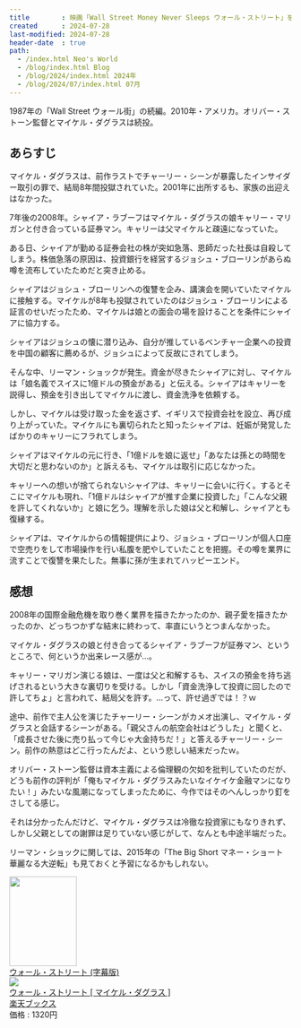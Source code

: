 ```yaml
---
title        : 映画「Wall Street Money Never Sleeps ウォール・ストリート」を見た
created      : 2024-07-28
last-modified: 2024-07-28
header-date  : true
path:
  - /index.html Neo's World
  - /blog/index.html Blog
  - /blog/2024/index.html 2024年
  - /blog/2024/07/index.html 07月
---
```


1987年の「Wall Street ウォール街」の続編。2010年・アメリカ。オリバー・ストーン監督とマイケル・ダグラスは続投。

## あらすじ

マイケル・ダグラスは、前作ラストでチャーリー・シーンが暴露したインサイダー取引の罪で、結局8年間投獄されていた。2001年に出所するも、家族の出迎えはなかった。

7年後の2008年。シャイア・ラブーフはマイケル・ダグラスの娘キャリー・マリガンと付き合っている証券マン。キャリーは父マイケルと疎遠になっていた。

ある日、シャイアが勤める証券会社の株が突如急落、恩師だった社長は自殺してしまう。株価急落の原因は、投資銀行を経営するジョシュ・ブローリンがあらぬ噂を流布していたためだと突き止める。

シャイアはジョシュ・ブローリンへの復讐を企み、講演会を開いていたマイケルに接触する。マイケルが8年も投獄されていたのはジョシュ・ブローリンによる証言のせいだったため、マイケルは娘との面会の場を設けることを条件にシャイアに協力する。

シャイアはジョシュの懐に潜り込み、自分が推しているベンチャー企業への投資を中国の顧客に薦めるが、ジョシュによって反故にされてしまう。

そんな中、リーマン・ショックが発生。資金が尽きたシャイアに対し、マイケルは「娘名義でスイスに1億ドルの預金がある」と伝える。シャイアはキャリーを説得し、預金を引き出してマイケルに渡し、資金洗浄を依頼する。

しかし、マイケルは受け取った金を返さず、イギリスで投資会社を設立、再び成り上がっていた。マイケルにも裏切られたと知ったシャイアは、妊娠が発覚したばかりのキャリーにフラれてしまう。

シャイアはマイケルの元に行き、「1億ドルを娘に返せ」「あなたは孫との時間を大切だと思わないのか」と訴えるも、マイケルは取引に応じなかった。

キャリーへの想いが捨てられないシャイアは、キャリーに会いに行く。するとそこにマイケルも現れ、「1億ドルはシャイアが推す企業に投資した」「こんな父親を許してくれないか」と娘に乞う。理解を示した娘は父と和解し、シャイアとも復縁する。

シャイアは、マイケルからの情報提供により、ジョシュ・ブローリンが個人口座で空売りをして市場操作を行い私腹を肥やしていたことを把握。その噂を業界に流すことで復讐を果たした。無事に孫が生まれてハッピーエンド。

## 感想

2008年の国際金融危機を取り巻く業界を描きたかったのか、親子愛を描きたかったのか、どっちつかずな結末に終わって、率直にいうとつまんなかった。

マイケル・ダグラスの娘と付き合ってるシャイア・ラブーフが証券マン、というところで、何というか出来レース感が…。

キャリー・マリガン演じる娘は、一度は父と和解するも、スイスの預金を持ち逃げされるという大きな裏切りを受ける。しかし「資金洗浄して投資に回したので許してちょ」と言われて、結局父を許す。…って、許せ過ぎでは！？ｗ

途中、前作で主人公を演じたチャーリー・シーンがカメオ出演し、マイケル・ダグラスと会話するシーンがある。「親父さんの航空会社はどうした」と聞くと、「成長させた後に売り払って今じゃ大金持ちだ！」と答えるチャーリー・シーン。前作の熱意はどこ行ったんだよ、という悲しい結末だったｗ。

オリバー・ストーン監督は資本主義による倫理観の欠如を批判していたのだが、どうも前作の評判が「俺もマイケル・ダグラスみたいなイケイケ金融マンになりたい！」みたいな風潮になってしまったために、今作ではそのへんしっかり釘をさしてる感じ。

それは分かったんだけど、マイケル・ダグラスは冷徹な投資家にもなりきれず、しかし父親としての謝罪は足りていない感じがして、なんとも中途半端だった。

リーマン・ショックに関しては、2015年の「The Big Short マネー・ショート 華麗なる大逆転」も見ておくと予習になるかもしれない。

<div class="ad-amazon">
  <div class="ad-amazon-image">
    <a href="https://www.amazon.co.jp/dp/B00IHWGM5A?tag=neos21-22&amp;linkCode=osi&amp;th=1&amp;psc=1">
      <img src="https://m.media-amazon.com/images/I/515w1jc8PKL._SL160_.jpg" width="120" height="160">
    </a>
  </div>
  <div class="ad-amazon-info">
    <div class="ad-amazon-title">
      <a href="https://www.amazon.co.jp/dp/B00IHWGM5A?tag=neos21-22&amp;linkCode=osi&amp;th=1&amp;psc=1">ウォール・ストリート (字幕版)</a>
    </div>
  </div>
</div>

<div class="ad-rakuten">
  <div class="ad-rakuten-image">
    <a href="https://hb.afl.rakuten.co.jp/hgc/g00q0722.waxyc9ff.g00q0722.waxyd017/?pc=https%3A%2F%2Fitem.rakuten.co.jp%2Fbook%2F12062423%2F&amp;m=http%3A%2F%2Fm.rakuten.co.jp%2Fbook%2Fi%2F16168418%2F&amp;rafcid=wsc_i_is_1051972513434300252">
      <img src="https://thumbnail.image.rakuten.co.jp/@0_mall/book/cabinet/4124/4988142924124.jpg?_ex=128x128">
    </a>
  </div>
  <div class="ad-rakuten-info">
    <div class="ad-rakuten-title">
      <a href="https://hb.afl.rakuten.co.jp/hgc/g00q0722.waxyc9ff.g00q0722.waxyd017/?pc=https%3A%2F%2Fitem.rakuten.co.jp%2Fbook%2F12062423%2F&amp;m=http%3A%2F%2Fm.rakuten.co.jp%2Fbook%2Fi%2F16168418%2F&amp;rafcid=wsc_i_is_1051972513434300252">ウォール・ストリート [ マイケル・ダグラス ]</a>
    </div>
    <div class="ad-rakuten-shop">
      <a href="https://hb.afl.rakuten.co.jp/hgc/g00q0722.waxyc9ff.g00q0722.waxyd017/?pc=https%3A%2F%2Fwww.rakuten.co.jp%2Fbook%2F&amp;m=http%3A%2F%2Fm.rakuten.co.jp%2Fbook%2F&amp;rafcid=wsc_i_is_1051972513434300252">楽天ブックス</a>
    </div>
    <div class="ad-rakuten-price">価格 : 1320円</div>
  </div>
</div>
